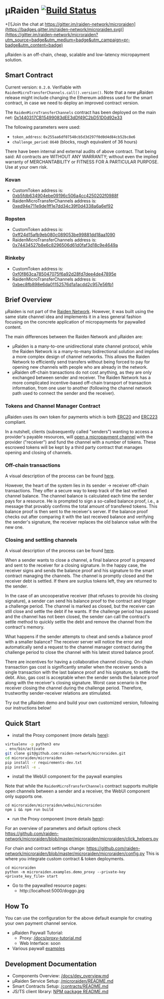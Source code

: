 # µRaiden [![Build Status](https://api.travis-ci.org/raiden-network/microraiden.svg)](https://travis-ci.org/raiden-network/microraiden)

+[![Join the chat at https://gitter.im/raiden-network/microraiden](https://badges.gitter.im/raiden-network/microraiden.svg)](https://gitter.im/raiden-network/microraiden?utm_source=badge&utm_medium=badge&utm_campaign=pr-badge&utm_content=badge) 


µRaiden is an off-chain, cheap, scalable and low-latency micropayment solution.


## Smart Contract

Current version: `0.2.0`. Verifiable with `RaidenMicroTransferChannels.call().version()`.
Note that a new µRaiden release might include changing the Ethereum address used for the smart contract, in case we need to deploy an improved contract version.

The `RaidenMicroTransferChannels` contract has been deployed on the main net: [0x1440317CB15499083dEE3dDf49C2bD51D0d92e33](https://etherscan.io/address/0x1440317CB15499083dEE3dDf49C2bD51D0d92e33)

The following parameters were used:
- `token_address`: `0x255aa6df07540cb5d3d297f0d0d4d84cb52bc8e6`
- `challenge_period`: `8640` (blocks, rough equivalent of 36 hours)


There have been internal and external audits of above contract. That being said:
All contracts are WITHOUT ANY WARRANTY; without even the implied warranty of MERCHANTABILITY or FITNESS FOR A PARTICULAR PURPOSE. Use at your own risk.


### Kovan


- CustomToken address is:  [0xb5fdb634904ebe09196c506a4cc4250202f0988f](https://kovan.etherscan.io/address/0xb5fdb634904ebe09196c506a4cc4250202f0988f)
- RaidenMicroTransferChannels address is: [0xed94e711e9de1ff1e7dd34c39f0d4338a6a6ef92](https://kovan.etherscan.io/address/0xed94e711e9de1ff1e7dd34c39f0d4338a6a6ef92#code)


### Ropsten

- CustomToken address is:  [0xff24d15afb9eb080c089053be99881dd18aa1090](https://ropsten.etherscan.io/address/0xff24d15afb9eb080c089053be99881dd18aa1090)
- RaidenMicroTransferChannels address is: [0x74434527b8e6c8296506d61d0faf3d18c9e4649a](https://ropsten.etherscan.io/address/0x74434527b8e6c8296506d61d0faf3d18c9e4649a#code)


### Rinkeby

- CustomToken address is:  [0xf0f863ca785047075f6a92d28fd7dee4de47895e](https://rinkeby.etherscan.io/address/0xf0f863ca785047075f6a92d28fd7dee4de47895e)
- RaidenMicroTransferChannels address is: [0xbec8fb898e6da01152576d1a1acdd2c957e56fb1](https://rinkeby.etherscan.io/address/0xbec8fb898e6da01152576d1a1acdd2c957e56fb1#code)


## Brief Overview

µRaiden is not part of the [Raiden Network](https://github.com/raiden-network/raiden). However, it was built using the same state channel idea and implements it in a less general fashion focusing on the concrete application of micropayments for paywalled content.

The main differences between the Raiden Network and µRaiden are:
 * µRaiden is a many-to-one unidirectional state channel protocol, while the Raiden Network is a many-to-many bidirectional solution and implies a more complex design of channel networks. This allows the Raiden Network to efficiently send transfers without being forced to pay for opening new channels with people who are already in the network.
 * µRaiden off-chain transactions do not cost anything, as they are only exchanged between sender and receiver. The Raiden Network has a more complicated incentive-based off-chain transport of transaction information, from one user to another (following the channel network path used to connect the sender and the receiver).


### Tokens and Channel Manager Contract

µRaiden uses its own token for payments which is both [ERC20](https://github.com/ethereum/EIPs/issues/20) and [ERC223](https://github.com/ethereum/EIPs/issues/223) compliant.

In a nutshell, clients (subsequently called "senders") wanting to access a provider's payable resources, will [open a micropayment channel](/contracts#opening-a-transfer-channel) with the provider ("receiver") and fund the channel with a number of tokens. These escrowed tokens will be kept by a third party contract that manages opening and closing of channels.

### Off-chain transactions

A visual description of the process can be found [here](/docs/dev_overview.md#off-chain-messages).

However, the heart of the system lies in its sender -> receiver off-chain transactions. They offer a secure way to keep track of the last verified channel balance. The channel balance is calculated each time the sender pays for a resource. He is prompted to sign a so-called balance proof, i.e., a message that provably confirms the total amount of transfered tokens. This balance proof is then sent to the receiver's server. If the balance proof checks out after comparing it with the last received balance and verifying the sender's signature, the receiver replaces the old balance value with the new one.

### Closing and settling channels

A visual description of the process can be found [here](/contracts#closing-a-channel).

When a sender wants to close a channel, a final balance proof is prepared and sent to the receiver for a closing signature. In the happy case, the receiver signs and sends the balance proof and his signature to the smart contract managing the channels. The channel is promptly closed and the receiver debt is settled. If there are surplus tokens left, they are returned to the sender.

In the case of an uncooperative receiver (that refuses to provide his closing signature), a sender can send his balance proof to the contract and trigger a challenge period. The channel is marked as closed, but the receiver can still close and settle the debt if he wants. If the challenge period has passed and the channel has not been closed, the sender can call the contract's settle method to quickly settle the debt and remove the channel from the contract's memory.

What happens if the sender attempts to cheat and sends a balance proof with a smaller balance? The receiver server will notice the error and automatically send a request to the channel manager contract during the challenge period to close the channel with his latest stored balance proof.

There are incentives for having a collaborative channel closing. On-chain transaction gas cost is significantly smaller when the receiver sends a single transaction with the last balance proof and his signature, to settle the debt. Also, gas cost is acceptable when the sender sends the balance proof along with the receiver's closing signature. Worst case scenario is the receiver closing the channel during the challenge period. Therefore, trustworthy sender-receiver relations are stimulated.

Try out the µRaiden demo and build your own customized version, following our instructions below!


## Quick Start

 * install the Proxy component (more details [here](/microraiden/README.md)):

```bash
virtualenv -p python3 env
. env/bin/activate
git clone git@github.com:raiden-network/microraiden.git
cd microraiden/microraiden
pip install -r requirements-dev.txt
pip install -e .
```

* install the WebUI component for the paywall examples

Note that while the `RaidenMicroTransferChannels` contract supports multiple open channels between a sender and a receiver, the WebUI component only supports one.

```
cd microraiden/microraiden/webui/microraiden
npm i && npm run build
```

* run the Proxy component (more details [here](/microraiden/README.md)):

For an overview of parameters and default options check https://github.com/raiden-network/microraiden/blob/master/microraiden/microraiden/click_helpers.py

For chain and contract settings change: https://github.com/raiden-network/microraiden/blob/master/microraiden/microraiden/config.py
This is where you integrate custom contract & token deployments.

```
cd microraiden
python -m microraiden.examples.demo_proxy --private-key <private_key_file> start
```

 * Go to the paywalled resource pages:
    - http://localhost:5000/doggo.jpg


## How To

You can use the configuration for the above default example for creating your own payment channel service.

 * µRaiden Paywall Tutorial:
   - Proxy: [/docs/proxy-tutorial.md](/docs/proxy-tutorial.md)
   - Web Interface: soon
 * Various paywall [examples](/microraiden/microraiden/examples)


## Development Documentation

 * Components Overview: [/docs/dev_overview.md](/docs/dev_overview.md)
 * µRaiden Service Setup: [/microraiden/README.md](/microraiden/README.md)
 * Smart Contracts Setup: [/contracts/README.md](/contracts/README.md)
 * JS/TS client library: [NPM package README.md](/microraiden/microraiden/webui/microraiden/README.md)
